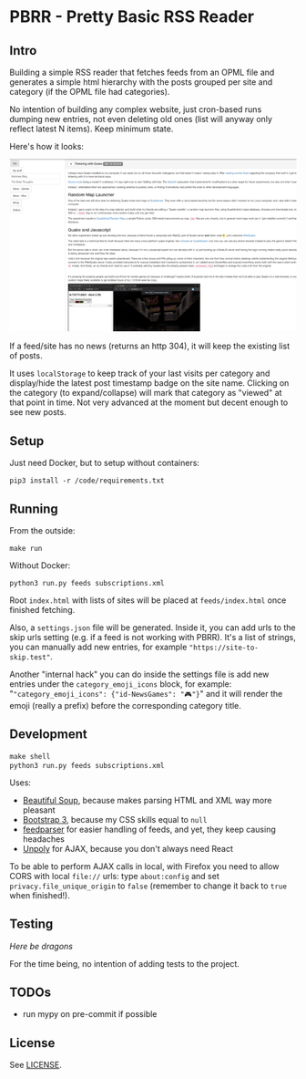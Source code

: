 # PBRR - Pretty Basic RSS Reader

## Intro

Building a simple RSS reader that fetches feeds from an OPML file and generates a simple html hierarchy with the posts grouped per site and category (if the OPML file had categories).

No intention of building any complex website, just cron-based runs dumping new entries, not even deleting old ones (list will anyway only reflect latest N items). Keep minimum state.

Here's how it looks:

![PBRR screenshot](doc/screenshot.png)

If a feed/site has no news (returns an http 304), it will keep the existing list of posts.

It uses `localStorage` to keep track of your last visits per category and display/hide the latest post timestamp badge on the site name. Clicking on the category (to expand/collapse) will mark that category as "viewed" at that point in time. Not very advanced at the moment but decent enough to see new posts.

## Setup

Just need Docker, but to setup without containers:
```
pip3 install -r /code/requirements.txt
```

## Running

From the outside:
```
make run
```

Without Docker:
```
python3 run.py feeds subscriptions.xml
```

Root `index.html` with lists of sites will be placed at `feeds/index.html` once finished fetching.

Also, a `settings.json` file will be generated. Inside it, you can add urls to the skip urls setting (e.g. if a feed is not working with PBRR). It's a list of strings, you can manually add new entries, for example `"https://site-to-skip.test"`.

Another "internal hack" you can do inside the settings file is add new entries under the `category_emoji_icons` block, for example: "`"category_emoji_icons": {"id-NewsGames": "🎮"}`" and it will render the emoji (really a prefix) before the corresponding category title.

## Development

```
make shell
python3 run.py feeds subscriptions.xml
```

Uses:
- [Beautiful Soup](https://www.crummy.com/software/BeautifulSoup/), because makes parsing HTML and XML way more pleasant
- [Bootstrap 3](https://getbootstrap.com/docs/3.4/), because my CSS skills equal to `null`
- [feedparser](https://feedparser.readthedocs.io) for easier handling of feeds, and yet, they keep causing headaches
- [Unpoly](https://unpoly.com/) for AJAX, because you don't always need React

To be able to perform AJAX calls in local, with Firefox you need to allow CORS with local `file://` urls: type `about:config` and set `privacy.file_unique_origin` to `false` (remember to change it back to `true` when finished!).

## Testing

*Here be dragons*

For the time being, no intention of adding tests to the project.

## TODOs

- run mypy on pre-commit if possible

## License

See [LICENSE](LICENSE).
